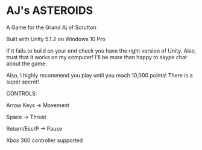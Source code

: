 # AJ's ASTEROIDS
A Game for the Grand Aj of Scrutton

Built with Unity 5.1.2 on Windows 10 Pro

If it fails to build on your end check you have the right version of Unity. Also, trust that it works on my computer!
I'll be more than happy to skype chat about the game.

Also, I highly recommend you play until you reach 10,000 points! There is a super secret!

CONTROLS:

Arrow Keys -> Movement

Space -> Thrust

Return/Esc/P -> Pause

Xbox 360 controller supported
